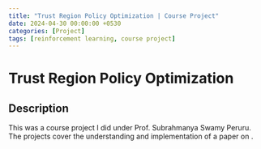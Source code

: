 ```yaml
---
title: "Trust Region Policy Optimization | Course Project"
date: 2024-04-30 00:00:00 +0530
categories: [Project]
tags: [reinforcement learning, course project]
---
```


# Trust Region Policy Optimization

## Description

This was a course project I did under Prof. Subrahmanya Swamy Peruru. The projects cover the understanding and implementation of a paper on . 


